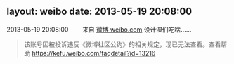 layout: weibo
date: 2013-05-19 20:08:00
---
<meta name="referrer" content="no-referrer" />

2013-05-19 20:08:00  &nbsp;&nbsp;&nbsp;&nbsp;&nbsp;&nbsp; 来自 <a href="http://weibo.com/" rel="nofollow">微博 weibo.com</a>
设计湿们吃啥……
>  该账号因被投诉违反《微博社区公约》的相关规定，现已无法查看。查看帮助 https://kefu.weibo.com/faqdetail?id=13216
